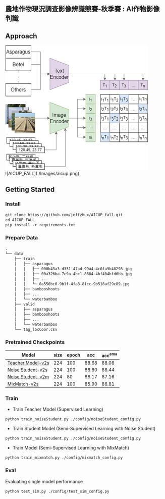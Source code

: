 ## 農地作物現況調查影像辨識競賽-秋季賽 : AI作物影像判識

## Approach
<div>
    <a align="center" href="https://github.com/jeffzhux/AICUP_fall">
        <img src="https://github.com/jeffzhux/AICUP_fall/blob/master/Images/aicup.png">
    </a>
    <br>
</div>
![AICUP_FALL](./Images/aicup.png)


## Getting Started

### Install
```
git clone https://github.com/jeffzhux/AICUP_fall.git
cd AICUP_FALL
pip install -r requirements.txt
```

### Prepare Data
```
.
└── data
    ├── train
    │   ├── asparagus
    │   │   ├── 000b43a3-d331-47ad-99a4-4c0fa9b48298.jpg
    │   │   ├── 00a326ba-7e9a-4bc1-8684-4bf404bfd6bb.jpg
    │   │   ├── ...
    │   │   └─ 0a550bc0-9b1f-4fa8-81cc-9b518af29c89.jpg
    │   ├── bambooshoots
    │   ├── ...
    │   └── waterbamboo
    ├── valid
    │   ├── asparagus
    │   ├── bambooshoots
    │   ├── ...
    │   └── waterbamboo
    └── tag_locCoor.csv
```

### Pretrained Checkpoints

| Model                                                                                                                | size | epoch | acc   | acc<sup>ema|
|----------------------------------------------------------------------------------------------------------------------|------|-------|-------|------------|
| [Teacher Model-v2s](https://github.com/jeffzhux/AICUP_fall/releases/download/v1.0.0/Teacher_model_epoch_100.pth)     | 224  |  100  | 88.68 | 88.08      |
| [Noise Student-v2s](https://github.com/jeffzhux/AICUP_fall/releases/download/v1.0.0/v2s_noise_student_epoch_100.pth) | 224  |  100  | 88.80 | 88.44      |
| [Noise Student-v2m](https://github.com/jeffzhux/AICUP_fall/releases/download/v1.0.0/v2m_noise_student_epoch_80.pth)  | 224  |   80  | 88.17 | 87.16      |
| [MixMatch-v2s](https://github.com/jeffzhux/AICUP_fall/releases/download/v1.0.0/v2s_mixmatch_epoch_100.pth)           | 224  |  100  | 85.90 | 86.81      |

### Train
* Train Teacher Model (Supervised Learning)
```
python train_noiseStudent.py ./config/noiseStudent_config.py
```

* Train Student Model (Semi-Supervised Learning with Noise Student)
```
python train_noiseStudent.py ./config/noiseStudent_config.py
```

* Train Model (Semi-Supervised Learning with MixMatch)
```
python train_mixmatch.py ./config/mixmatch_config.py
```

### Eval
Evaluating single model performance
```
python test_sim.py ./config/test_sim_config.py
```

